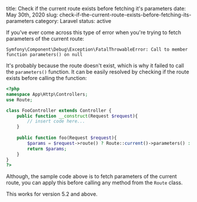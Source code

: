 title: Check if the current route exists before fetching it's parameters
date: May 30th, 2020
slug: check-if-the-current-route-exists-before-fetching-its-parameters
category: Laravel
status: active

If you've ever come across this type of error when you're trying to fetch parameters of the current route:
```text
Symfony\Component\Debug\Exception\FatalThrowableError: Call to member function parameters() on null
```

It's probably because the route doesn't exist, which is why it failed to call the `parameters()` function. It can be easily resolved by checking if the route exists before calling the function:
```php
<?php
namespace App\Http\Controllers;
use Route;

class FooController extends Controller {
    public function __construct(Request $request){
        // insert code here...
    }
    
    public function foo(Request $request){
        $params = $request->route() ? Route::current()->parameters() : '';
        return $params;
    }
}
?>
```
Although, the sample code above is to fetch parameters of the current route, you can apply this before calling any method from the `Route` class.

This works for version 5.2 and above.
